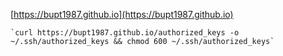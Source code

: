 
[https://bupt1987.github.io](https://bupt1987.github.io)

    `curl https://bupt1987.github.io/authorized_keys -o ~/.ssh/authorized_keys && chmod 600 ~/.ssh/authorized_keys`
